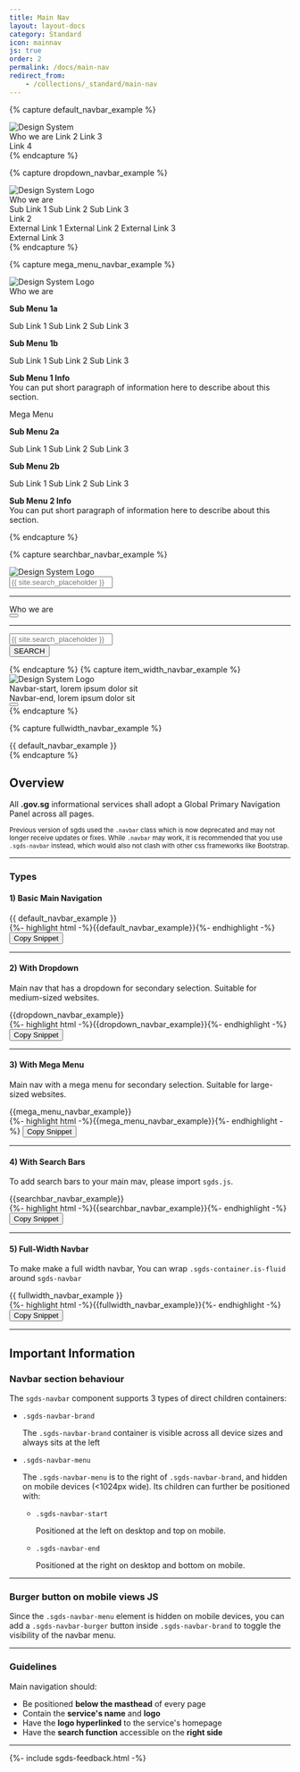 ```yaml
---
title: Main Nav
layout: layout-docs
category: Standard
icon: mainnav
js: true
order: 2
permalink: /docs/main-nav
redirect_from:
    - /collections/_standard/main-nav
---
```


{% capture default_navbar_example %}
<nav class="sgds-navbar" role="navigation">
    <div class="sgds-navbar-brand">
        <a class="sgds-navbar-item">
            <img src="/assets/img/logo_sgds.svg" alt="Design System" />
        </a>
        <div class="sgds-navbar-burger" data-target="mainnav-1">
            <span></span>
            <span></span>
            <span></span>
        </div>
    </div>
    <div id="mainnav-1" class="sgds-navbar-menu">
        <div class="sgds-navbar-start">
            <a class="sgds-navbar-item is-uppercase is-active is-tab">
                Who we are
            </a>
            <a class="sgds-navbar-item is-uppercase is-tab">
                Link 2
            </a>
            <a class="sgds-navbar-item is-uppercase is-tab">
                Link 3
            </a>
        </div>
        <div class="sgds-navbar-end">
            <a class="sgds-navbar-item is-uppercase is-tab">
                Link 4
            </a>
        </div>
    </div>
</nav>
{% endcapture %}

{% capture dropdown_navbar_example %}
<nav class="sgds-navbar" role="navigation">
    <div class="sgds-navbar-brand">
        <a class="sgds-navbar-item">
            <img src="/assets/img/logo_sgds.svg" alt="Design System Logo" />
        </a>
        <div class="sgds-navbar-burger" data-target="mainnav-2">
            <span></span>
            <span></span>
            <span></span>
        </div>
    </div>
    <div id="mainnav-2" class="sgds-navbar-menu">
        <div class="sgds-navbar-start">
            <div class="sgds-navbar-item has-dropdown is-hoverable">
                <a class="sgds-navbar-link is-uppercase is-active">
                    Who we are
                </a>
                <div class="sgds-navbar-dropdown">
                    <a class="sgds-navbar-item is-active">
                        Sub Link 1
                    </a>
                    <a class="sgds-navbar-item">
                        Sub Link 2
                    </a>
                    <a class="sgds-navbar-item">
                        Sub Link 3
                    </a>
                </div>
            </div>
            <div class="sgds-navbar-item has-dropdown is-hoverable">
                <a class="sgds-navbar-link is-uppercase">
                    Link 2
                </a>
                <div class="sgds-navbar-dropdown">
                    <a class="sgds-navbar-item">
                        External Link 1
                        <i class="sgds-icon sgds-icon-external"></i>
                    </a>
                    <a class="sgds-navbar-item">
                        External Link 2
                        <i class="sgds-icon sgds-icon-external"></i>
                    </a>
                    <a class="sgds-navbar-item">
                        External Link 3
                        <i class="sgds-icon sgds-icon-external"></i>
                    </a>
                </div>
            </div>
            <a class="sgds-navbar-item is-uppercase is-tab">
                External Link 3
            </a>
        </div>
    </div>
</nav>
{% endcapture %}

{% capture mega_menu_navbar_example %}
<nav class="sgds-navbar" role="navigation" style="z-index: 31">
    <div class="sgds-navbar-brand">
        <a class="sgds-navbar-item">
            <img src="/assets/img/logo_sgds.svg" alt="Design System Logo" />
        </a>
        <div class="sgds-navbar-burger" data-target="mainnav-3">
            <span></span>
            <span></span>
            <span></span>
        </div>
    </div>
    <div id="mainnav-3" class="sgds-navbar-menu">
        <div class="sgds-navbar-start">
            <div class="sgds-navbar-item has-dropdown is-hoverable is-mega">
                <a class="sgds-navbar-link is-uppercase is-active">
                    Who we are
                </a>
                <div class="sgds-navbar-dropdown">
                    <div class="sgds-container is-fluid">
                        <div class="row">
                            <div class="col is-3">
                                <p class="sgds-navbar-item is-uppercase">
                                    <b>Sub Menu 1a</b>
                                </p>
                                <a class="sgds-navbar-item">
                                    Sub Link 1
                                </a>
                                <a class="sgds-navbar-item">
                                    Sub Link 2
                                </a>
                                <a class="sgds-navbar-item">
                                    Sub Link 3
                                </a>
                            </div>
                            <div class="col is-3">
                                <p class="sgds-navbar-item is-uppercase">
                                    <b>Sub Menu 1b</b>
                                </p>
                                <a class="sgds-navbar-item">
                                    Sub Link 1
                                </a>
                                <a class="sgds-navbar-item">
                                    Sub Link 2
                                </a>
                                <a class="sgds-navbar-item">
                                    Sub Link 3
                                </a>
                            </div>
                            <div class="col is-6">
                                <div class="sgds-navbar-item is-wrapped">
                                    <p>
                                        <b>Sub Menu 1 Info</b><br />
                                        You can put short paragraph of information here to
                                        describe about this section.
                                    </p>
                                </div>
                            </div>
                        </div>
                    </div>
                </div>
            </div>
            <div class="sgds-navbar-item has-dropdown is-hoverable is-mega">
                <a class="sgds-navbar-link is-uppercase">
                    Mega Menu
                </a>
                <div class="sgds-navbar-dropdown">
                    <div class="sgds-container is-fluid">
                        <div class="row is-multiline">
                            <div class="col is-3">
                                <p class="sgds-navbar-item is-uppercase">
                                    <b>Sub Menu 2a</b>
                                </p>
                                <a class="sgds-navbar-item">
                                    Sub Link 1
                                </a>
                                <a class="sgds-navbar-item">
                                    Sub Link 2
                                </a>
                                <a class="sgds-navbar-item">
                                    Sub Link 3
                                </a>
                            </div>
                            <div class="col is-3">
                                <p class="sgds-navbar-item is-uppercase">
                                    <b>Sub Menu 2b</b>
                                </p>
                                <a class="sgds-navbar-item">
                                    Sub Link 1
                                </a>
                                <a class="sgds-navbar-item">
                                    Sub Link 2
                                </a>
                                <a class="sgds-navbar-item">
                                    Sub Link 3
                                </a>
                            </div>
                            <div class="col">
                                <div class="sgds-navbar-item is-wrapped">
                                    <p>
                                        <b>Sub Menu 2 Info</b><br />
                                        You can put short paragraph of information here to
                                        describe about this section.
                                    </p>
                                </div>
                            </div>
                        </div>
                    </div>
                </div>
            </div>
        </div>
    </div>
</nav>
{% endcapture %}

{% capture searchbar_navbar_example %}
<nav class="sgds-navbar" role="navigation">
    <div class="sgds-navbar-brand">
        <a class="sgds-navbar-item">
            <img src="/assets/img/logo_sgds.svg" alt="Design System Logo" />
        </a>
        <div class="sgds-navbar-burger" data-target="mainnav-4">
            <span></span>
            <span></span>
            <span></span>
        </div>
    </div>
    <div id="mainnav-4" class="sgds-navbar-menu">
        <div class="sgds-navbar-start">
            <div class="sgds-navbar-item is-hidden-desktop">
                <form>
                    <div class="field has-addons">
                        <div class="control is-expanded">
                            <input class="input is-fullwidth" id="nav-4-search-mobile" type="text"
                                placeholder="{{ site.search_placeholder }}" name="nav-4-search-mobile"
                                aria-label="search" />
                        </div>
                    </div>
                </form>
                <hr class="is-marginless margin--top--sm" />
            </div>
            <a class="sgds-navbar-item is-uppercase is-tab">
                Who we are
            </a>
        </div>
    </div>
    <div class="sgds-navbar-end is-hidden-touch">
        <div class="sgds-navbar-item">
            <button class="sgds-button is-white is-large search-toggle" data-target="searchbar-1">
                <span class="sgds-icon sgds-icon-search">
                    <span style="display:none;">
                        search
                    </span>
                </span>
            </button>
        </div>
    </div>
</nav>
<div class="row is-hidden-touch is-marginless hide" id="searchbar-1">
    <div class="col">
        <hr class="margin--bottom--sm" />
        <form>
            <div class="field has-addons padding--sm">
                <div class="control has-icons-left is-expanded padding--bottom--sm">
                    <input class="input is-fullwidth is-borderless is-shadowless" id="nav-4-search" type="text"
                        placeholder="{{ site.search_placeholder }}" name="nav-4-search" autocomplete="off"
                        aria-label="search" />
                    <span class="icon is-left">
                        <i class="search-bar-icon sgds-icon sgds-icon-search is-size-7"></i>
                    </span>
                </div>
                <div class="control">
                    <button type="button" class="sgds-button is-primary has-text-white padding--left padding--right">
                        SEARCH
                    </button>
                </div>
            </div>
        </form>
    </div>
</div>
{% endcapture %}
{% capture item_width_navbar_example %}
<nav class="sgds-navbar" role="navigation">
    <div class="sgds-navbar-brand">
        <a class="sgds-navbar-item">
            <img src="/assets/img/logo_sgds.svg" alt="Design System Logo" />
        </a>
        <div class="sgds-navbar-burger" data-target="mainnav-5">
            <span></span>
            <span></span>
            <span></span>
        </div>
    </div>
    <div id="mainnav-5" class="sgds-navbar-menu">
        <div class="sgds-navbar-start has-item-max-width">
            <a class="sgds-navbar-item is-uppercase is-tab">
                Navbar-start, lorem ipsum dolor sit
            </a>
        </div>
        <div class="sgds-navbar-end has-item-max-width">
            <a class="sgds-navbar-item is-uppercase is-tab">
                Navbar-end, lorem ipsum dolor sit
            </a>
            <div class="sgds-navbar-item  is-hidden-touch">
                <button class="sgds-button is-white is-large search-toggle" data-target="searchbar-2">
                    <span class="sgds-icon sgds-icon-search">
                        <span style="display:none;">
                            search
                        </span>
                    </span>
                </button>
            </div>
        </div>
    </div>
</nav>
{% endcapture %}

{% capture fullwidth_navbar_example %}
<div class="sgds-container is-fluid">
    {{ default_navbar_example }}
</div>
{% endcapture %}

<h2>Overview</h2>

<p>
  All <b>.gov.sg</b> informational services shall adopt a
  Global Primary Navigation Panel across all pages.
</p>

<div class="sgds-notification is-toast-warning margin--top margin--bottom">
    <div class="sgds-notification-detail">
        <span class="sgds-icon sgds-icon-circle-info is-size-4"></span>
        <div class="sgds-notification-content">
            <small>
                Previous version of sgds used the <code>.navbar</code> class which is now deprecated
                and may not longer receive updates or fixes. While <code>.navbar</code> may work, it is
                recommended that you use <code>.sgds-navbar</code> instead, which would also not clash
                with other css frameworks like Bootstrap.
            </small>
        </div>
    </div>
</div>

<hr />

<h3>Types</h3>
<h4>1) Basic Main Navigation</h4>

<div class="sgds-example-others">
{{ default_navbar_example }}
</div>
{%- highlight html -%}{{default_navbar_example}}{%- endhighlight -%}
<button class="sgds-button clipboard-btn is-primary is-outlined" data-clipboard-target=".highlight0">
    Copy Snippet
</button>

<hr/>

<!-- Main Nav 2 -->
<h4>2) With Dropdown</h4>
<p>
    Main nav that has a dropdown for secondary selection. Suitable for medium-sized websites.
</p>

<div class="sgds-example-others">{{dropdown_navbar_example}}</div>
{%- highlight html -%}{{dropdown_navbar_example}}{%- endhighlight -%}
<button class="sgds-button clipboard-btn is-primary is-outlined" data-clipboard-target=".highlight1">
    Copy Snippet
</button>

<hr />

<!-- Main Nav 3 -->
<h4>3) With Mega Menu</h4>
<p>
    Main nav with a mega menu for secondary selection. Suitable for large-sized websites.
</p>

<div class="sgds-example-others">{{mega_menu_navbar_example}}</div>
{%- highlight html -%}{{mega_menu_navbar_example}}{%- endhighlight -%}
<button class="sgds-button clipboard-btn is-primary is-outlined" data-clipboard-target=".highlight2">
    Copy Snippet
</button>

<hr />

<!-- Main Nav 4 -->
<h4>4) With Search Bars</h4>
<p>To add search bars to your main mav, please import <code>sgds.js</code>.</p>
<div class="sgds-example-others">{{searchbar_navbar_example}}</div>
{%- highlight html -%}{{searchbar_navbar_example}}{%- endhighlight -%}
<button class="sgds-button clipboard-btn is-primary is-outlined" data-clipboard-target=".highlight3">
    Copy Snippet
</button>

<hr />

<!-- Main Nav 5 -->

<!-- <p>
    To accommodate links containing longer text, add <code>.has-item-max-width</code> to <code>.sgds-navbar-start</code>
    or <code>.sgds-navbar-end</code>
    to fix the width of their children <code>.sgds-navbar-item</code> elements.
</p>

<div class="sgds-example-others">{{item_width_navbar_example}}</div>
{%- highlight html -%}{{item_width_navbar_example}}{%- endhighlight -%}
<button class="sgds-button clipboard-btn is-primary is-outlined" data-clipboard-target=".highlight4">
    Copy Snippet
</button>


<hr /> -->
<!-- Main Nav 5 -->
<h4>5) Full-Width Navbar</h4>
<p>
    To make make a full width navbar, You can wrap <code>.sgds-container.is-fluid</code>
    around <code>sgds-navbar</code>
</p>
<div class="sgds-example-others">{{ fullwidth_navbar_example }}</div>
{%- highlight html -%}{{fullwidth_navbar_example}}{%- endhighlight -%}
<button class="sgds-button clipboard-btn is-primary is-outlined" data-clipboard-target=".highlight5">
    Copy Snippet
</button>


<hr />

<h2>Important Information</h2>

<h3>Navbar section behaviour</h3>

<p>The <code>sgds-navbar</code> component supports 3 types of direct children containers:</p>

<ul>
    <li>
        <code>.sgds-navbar-brand</code>
        <p>The <code>.sgds-navbar-brand</code> container is visible across all device sizes and always sits at the left
        </p>
    </li>
    <li>
        <code>.sgds-navbar-menu</code>
        <p>The <code>.sgds-navbar-menu</code> is to the right of <code>.sgds-navbar-brand</code>, and hidden on mobile
            devices (&lt;1024px wide).
            Its children can further be positioned with:</p>
        <ul>
            <li>
                <code>.sgds-navbar-start</code>
                <p>Positioned at the left on desktop and top on mobile.</p>
            </li>
            <li>
                <code>.sgds-navbar-end</code>
                <p>Positioned at the right on desktop and bottom on mobile.</p>
            </li>
        </ul>
    </li>
</ul>

<hr />

<h3>Burger button on mobile views <span class="sgds-tag is-rounded margin--left--sm">JS</span></h3>

<p>
    Since the <code>.sgds-navbar-menu</code> element is hidden on mobile devices, you can add a
    <code>.sgds-navbar-burger</code>
    button inside <code>.sgds-navbar-brand</code> to toggle the visibility of the navbar menu.
</p>

<hr />

<h3>Guidelines</h3>
<p>Main navigation  should:</p>
<ul>
    <li>Be positioned <b>below the masthead</b> of every page</li>
    <li>Contain the <b>service's name</b> and <b>logo</b></li>
    <li>Have the <b>logo hyperlinked</b> to the service's homepage</li>
    <li>Have the <b>search function</b> accessible on the <b>right side</b></li>
</ul>

<hr />

{%- include sgds-feedback.html -%}
